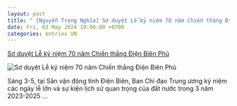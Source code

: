 ```yaml
---
layout: post
title: " [Nguyễn Trọng Nghĩa] Sơ duyệt Lễ kỷ niệm 70 năm Chiến thắng Điện Biên Phủ"
date: Fri, 03 May 2024 19:00:00 +0700
categories: entries VN
---
```

[Sơ duyệt Lễ kỷ niệm 70 năm Chiến thắng Điện Biên Phủ](http://phongkhongkhongquan.vn/28850/so-duyet-le-ky-niem-70-nam-chien-thang-dien-bien-phu.html)

![Sơ duyệt Lễ kỷ niệm 70 năm Chiến thắng Điện Biên Phủ](http://phongkhongkhongquan.vn/images/news/so-duyet-le-ky-niem-70-nam-chien-thang-dien-bien-phu_8850.jpg)

Sáng 3-5, tại Sân vận động tỉnh Điện Biên, Ban Chỉ đạo Trung ương kỷ niệm các ngày lễ lớn và sự kiện lịch sử quan trọng của đất nước trong 3 năm 2023-2025 ...

